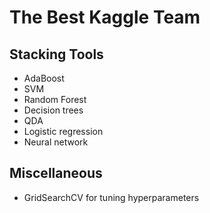 # The Best Kaggle Team
## Stacking Tools
* AdaBoost
* SVM
* Random Forest
* Decision trees
* QDA
* Logistic regression
* Neural network

## Miscellaneous
* GridSearchCV for tuning hyperparameters